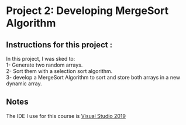 # Project 2: Developing MergeSort Algorithm

## Instructions for this project :

In this project, I was sked to:\
1- Generate two random arrays.\
2- Sort them with a selection sort algorithm.\
3- develop a MergeSort Algorithm to sort and store both arrays in a new dynamic array.

## Notes

The IDE I use for this course is [Visual Studio 2019](https://visualstudio.microsoft.com/downloads/)
